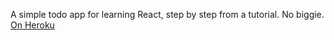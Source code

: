 A simple todo app for learning React, step by step from a tutorial.  No biggie.
[On Heroku](https://react-todo--app.herokuapp.com)
